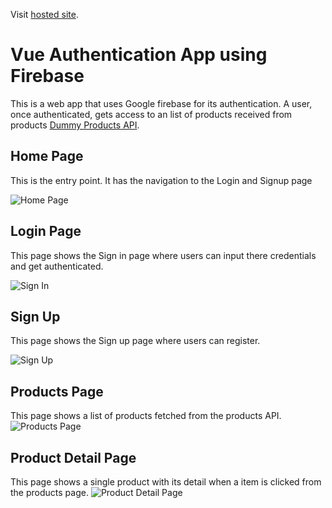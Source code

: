 Visit [hosted site](https://celadon-torte-4432c9.netlify.app/).

# Vue Authentication App using Firebase

This is a web app that uses Google firebase for its authentication. A user, once authenticated, gets access to an list of products received from products [Dummy Products API](https://dummyjson.com/products).

## Home Page

This is the entry point. It has the navigation to the Login and Signup page 

![Home Page](https://res.cloudinary.com/matehc/image/upload/v1679318732/altschool/vue-auth-exam/altschool-vue-auth-home_a1yqoy.png)



## Login Page

This page shows the Sign in page where users can input there credentials and get authenticated.

![Sign In](https://res.cloudinary.com/matehc/image/upload/v1679318732/altschool/vue-auth-exam/altschool-vue-auth-signin_h3vrlj.png)

## Sign Up

This page shows the Sign up page where users can register.

![Sign Up](https://res.cloudinary.com/matehc/image/upload/v1679318732/altschool/vue-auth-exam/altschool-vue-auth-signup_rqdl2e.png)
## Products Page

This page shows a list of products fetched from the products API.
![Products Page](https://res.cloudinary.com/matehc/image/upload/v1679318734/altschool/vue-auth-exam/altschool-vue-auth-products_rar2dv.png)
## Product Detail Page
This page shows a single product with its detail when a item is clicked from the products page.
![Product Detail Page](https://res.cloudinary.com/matehc/image/upload/v1679318733/altschool/vue-auth-exam/altschool-vue-auth-product_detail_av51ew.png)

